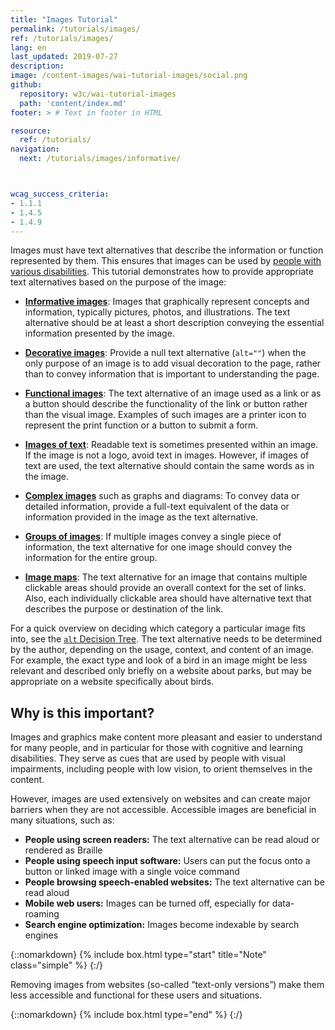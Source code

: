 ```yaml
---
title: "Images Tutorial"
permalink: /tutorials/images/
ref: /tutorials/images/
lang: en
last_updated: 2019-07-27
description:
image: /content-images/wai-tutorial-images/social.png
github:
  repository: w3c/wai-tutorial-images
  path: 'content/index.md'
footer: > # Text in footer in HTML

resource:
  ref: /tutorials/
navigation:
  next: /tutorials/images/informative/



wcag_success_criteria:
- 1.1.1
- 1.4.5
- 1.4.9
---
```


Images must have text alternatives that describe the information or function represented by them. This ensures that images can be used by [people with various disabilities](#why-is-this-important). This tutorial demonstrates how to provide appropriate text alternatives based on the purpose of the image:

-   **[Informative images](/tutorials/images/informative/)**: Images that graphically represent concepts and information, typically pictures, photos, and illustrations. The text alternative should be at least a short description conveying the essential information presented by the image.

-   **[Decorative images](/tutorials/images/decorative/)**: Provide a null text alternative (`alt=""`) when the only purpose of an image is to add visual decoration to the page, rather than to convey information that is important to understanding the page.

-   **[Functional images](/tutorials/images/functional/)**: The text alternative of an image used as a link or as a button should describe the functionality of the link or button rather than the visual image. Examples of such images are a printer icon to represent the print function or a button to submit a form.

-   **[Images of text](/tutorials/images/textual/)**: Readable text is sometimes presented within an image. If the image is not a logo, avoid text in images. However, if images of text are used, the text alternative should contain the same words as in the image.

-   **[Complex images](/tutorials/images/complex/)** such as graphs and diagrams: To convey data or detailed information, provide a full-text equivalent of the data or information provided in the image as the text alternative.

-   **[Groups of images](/tutorials/images/groups/)**: If multiple images convey a single piece of information, the text alternative for one image should convey the information for the entire group.

-   **[Image maps](/tutorials/images/imagemap/)**: The text alternative for an image that contains multiple clickable areas should provide an overall context for the set of links. Also, each individually clickable area should have alternative text that describes the purpose or destination of the link.

For a quick overview on deciding which category a particular image fits into, see the [`alt` Decision Tree](/tutorials/images/decision-tree/). The text alternative needs to be determined by the author, depending on the usage, context, and content of an image. For example, the exact type and look of a bird in an image might be less relevant and described only briefly on a website about parks, but may be appropriate on a website specifically about birds.

## Why is this important?

Images and graphics make content more pleasant and easier to understand for many people, and in particular for those with cognitive and learning disabilities. They serve as cues that are used by people with visual impairments, including people with low vision, to orient themselves in the content.

However, images are used extensively on websites and can create major barriers when they are not accessible. Accessible images are beneficial in many situations, such as:

-   **People using screen readers:** The text alternative can be read aloud or rendered as Braille
-   **People using speech input software:** Users can put the focus onto a button or linked image with a single voice command
-   **People browsing speech-enabled websites:** The text alternative can be read aloud
-   **Mobile web users:** Images can be turned off, especially for data-roaming
-   **Search engine optimization:** Images become indexable by search engines


{::nomarkdown}
{% include box.html type="start" title="Note" class="simple" %}
{:/}

Removing images from websites (so-called “text-only versions”) make them less accessible and functional for these users and situations.

{::nomarkdown}
{% include box.html type="end" %}
{:/}
